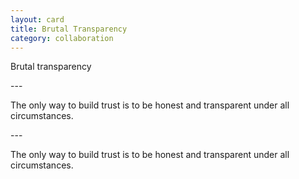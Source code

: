 ```yaml
---
layout: card
title: Brutal Transparency
category: collaboration
---
```

<p>Brutal transparency</p>
---
<p>The only way to build trust is to be honest and transparent under all circumstances.</p>
---

The only way to build trust is to be honest and transparent under all circumstances.

